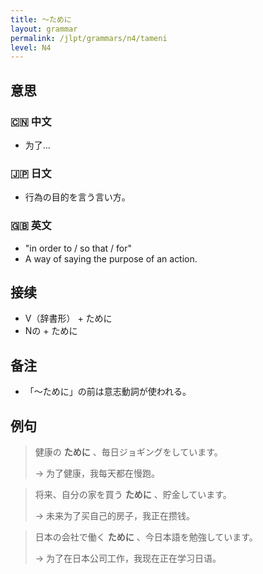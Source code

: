 ```yaml
---
title: 〜ために
layout: grammar
permalink: /jlpt/grammars/n4/tameni
level: N4
---
```


## 意思

### 🇨🇳 中文

- 为了...

### 🇯🇵 日文

- 行為の目的を言う言い方。

### 🇬🇧 英文

- "in order to / so that / for"
- A way of saying the purpose of an action.

## 接续

- V（辞書形） + ために
- Nの + ために

## 备注

- 「〜ために」の前は意志動詞が使われる。

## 例句

> 健康の **ために** 、毎日ジョギングをしています。
>
> → 为了健康，我每天都在慢跑。

> 将来、自分の家を買う **ために** 、貯金しています。
>
> → 未来为了买自己的房子，我正在攒钱。

> 日本の会社で働く **ために** 、今日本語を勉強しています。
>
> → 为了在日本公司工作，我现在正在学习日语。

